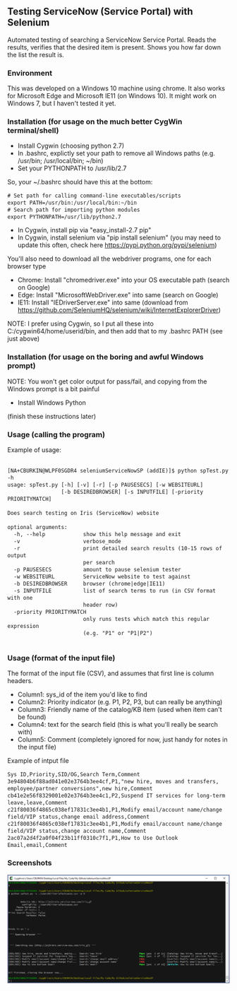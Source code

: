 ## Testing ServiceNow (Service Portal) with Selenium

Automated testing of searching a ServiceNow Service Portal.  Reads the results, verifies that the desired item is present.  Shows you how far down the list the result is.


### Environment

This was developed on a Windows 10 machine using chrome.  It also works for Microsoft Edge and Microsoft IE11 (on Windows 10).  It might work on Windows 7, but I haven't tested it yet.

### Installation (for usage on the much better CygWin terminal/shell)

- Install Cygwin (choosing python 2.7)
- In .bashrc, explictly set your path to remove all Windows paths (e.g. /usr/bin; /usr/local/bin; ~/bin)
- Set your PYTHONPATH to /usr/lib/2.7

So, your ~/.bashrc should have this at the bottom:

```
# Set path for calling command-line executables/scripts
export PATH=/usr/bin:/usr/local/bin:~/bin
# Search path for importing python modules
export PYTHONPATH=/usr/lib/python2.7
```


- In Cygwin, install pip via "easy_install-2.7 pip"
- In Cygwin, install selenium via "pip install selenium" (you may need to update this often, check here https://pypi.python.org/pypi/selenium)

You'll also need to download all the webdriver programs, one for each browser type

- Chrome: Install "chromedriver.exe" into your OS executable path (search on Google)
- Edge: Install "MicrosoftWebDriver.exe" into same (search on Google)
- IE11: Install "IEDriverServer.exe" into same (download from https://github.com/SeleniumHQ/selenium/wiki/InternetExplorerDriver)

NOTE: I prefer using Cygwin, so I put all these into C:/cygwin64/home/userid/bin, and then add that to my .bashrc PATH (see just above)


### Installation (for usage on the boring and awful Windows prompt)

NOTE: You won't get color output for pass/fail, and copying from the Windows prompt is a bit painful

- Install Windows Python

(finish these instructions later)


### Usage (calling the program)


Example of usage:

```

[NA+CBURKIN@WLPF0SGDR4 seleniumServiceNowSP (addIE)]$ python spTest.py -h
usage: spTest.py [-h] [-v] [-r] [-p PAUSESECS] [-w WEBSITEURL]
                 [-b DESIREDBROWSER] [-s INPUTFILE] [-priority PRIORITYMATCH]

Does search testing on Iris (ServiceNow) website

optional arguments:
  -h, --help            show this help message and exit
  -v                    verbose_mode
  -r                    print detailed search results (10-15 rows of output
                        per search
  -p PAUSESECS          amount to pause selenium tester
  -w WEBSITEURL         ServiceNow website to test against
  -b DESIREDBROWSER     browser (chrome|edge|IE11)
  -s INPUTFILE          list of search terms to run (in CSV format with one
                        header row)
  -priority PRIORITYMATCH
                        only runs tests which match this regular expression
                        (e.g. "P1" or "P1|P2")


```

### Usage (format of the input file)

The format of the input file (CSV), and assumes that first line is column headers.  

- Column1: sys_id of the item you'd like to find
- Column2: Priority indicator (e.g. P1, P2, P3, but can really be anything)
- Column3: Friendly name of the catalog/KB item (used when item can't be found) 
- Column4: text for the search field (this is what you'll really be search with)
- Column5: Comment (completely ignored for now, just handy for notes in the input file)

Example of intput file

```
Sys ID,Priority,SID/OG,Search Term,Comment
3e94804b6f88ad041e02e3764b3ee4cf,P1,"new hire, moves and transfers, employee/partner conversions",new hire,Comment
cb41e2e56f8329001e02e3764b3ee4c1,P2,Suspend IT services for long-term leave,leave,Comment
c21f80036f4865c038ef17831c3ee4b1,P1,Modify email/account name/change field/VIP status,change email address,Comment
c21f80036f4865c038ef17831c3ee4b1,P1,Modify email/account name/change field/VIP status,change account name,Comment
2ac07a2d4f2a0f04f23b11ff0310c7f1,P1,How to Use Outlook Email,email,Comment
```

### Screenshots

![alt text](screenshots/example-output-cygwin.png "Screenshot of colored output using cygwin")

